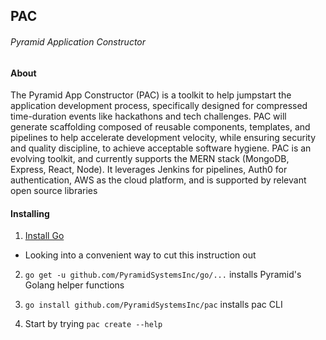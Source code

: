 ## PAC

###### Pyramid Application Constructor


#### About

The Pyramid App Constructor (PAC) is a toolkit to help jumpstart the application development process, specifically designed for compressed time-duration events like hackathons and tech challenges. PAC will generate scaffolding composed of reusable components, templates, and pipelines to help accelerate development velocity, while ensuring security and quality discipline, to achieve acceptable software hygiene. PAC is an evolving toolkit, and currently supports the MERN stack (MongoDB, Express, React, Node). It leverages Jenkins for pipelines, Auth0 for authentication, AWS as the cloud platform, and is supported by relevant open source libraries


#### Installing

1. [Install Go](https://golang.org/doc/install)

  * Looking into a convenient way to cut this instruction out

2. `go get -u github.com/PyramidSystemsInc/go/...` installs Pyramid's Golang helper functions

3. `go install github.com/PyramidSystemsInc/pac` installs pac CLI

4. Start by trying `pac create --help`
